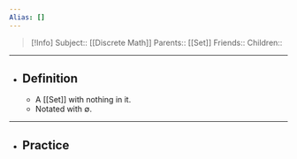 ```yaml
---
Alias: []
---
```

> [!Info]
> Subject:: [[Discrete Math]]
> Parents:: [[Set]]
> Friends:: 
> Children:: 
---
- ## Definition
	- A [[Set]] with nothing in it.
	- Notated with $\emptyset$.
---
- ## Practice